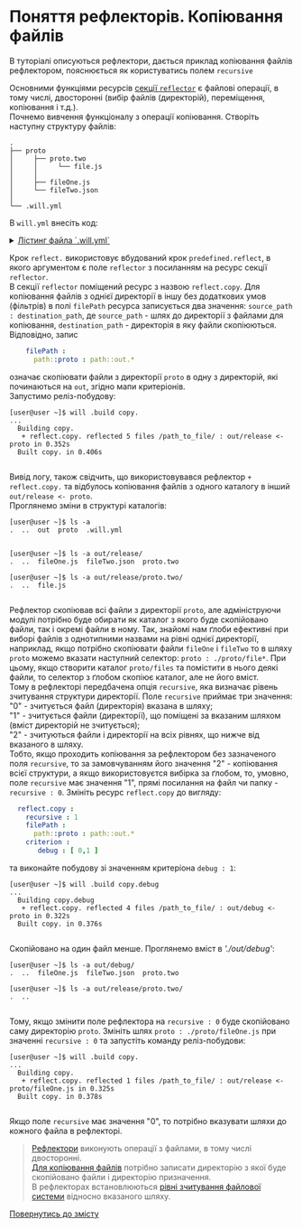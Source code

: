 # Поняття рефлекторів. Копіювання файлів

В туторіалі описуються рефлектори, дається приклад копіювання файлів рефлектором, пояснюється як користуватись полем `recursive`  

<a name="reflector-term"></a> Основними функціями ресурсів [секції `reflector`](CompositionOfWillFile.ukr.md#reflector) є файлові операції, в тому числі, двосторонні (вибір файлів (директорій), переміщення, копіювання і т.д.).  
Почнемо вивчення функціоналу з операції копіювання. Створіть наступну структуру файлів:

```
.
├── proto
│     ├── proto.two
│     │     └── file.js
│     │
│     ├── fileOne.js 
│     └── fileTwo.json   
│
└── .will.yml       

```

В `will.yml` внесіть код:

<details>
  <summary><u>Лістинг файла `.will.yml`</u></summary>

```yaml
about :
  name : copyByReflector
  description : "To copy files by reflector using"

path :

  in : '.'
  out : 'out'
  proto : './proto'
  out.debug : 
    path : './out/debug'
    criterion :
      debug : 1
  out.release : 
    path : './out/release'
    criterion :
      debug : 0

reflector :

  reflect.copy :
    filePath :
      path::proto : path::out.*
    criterion :
       debug : [ 0,1 ]

step :

  reflect. :
    inherit : predefined.reflect
    reflector : reflect.*
    criterion :
       debug : [ 0,1 ]

build :

  copy :
    criterion : 
      default : 1
      debug : [ 0,1 ]
    steps :
      - reflect.*

```
    
</details>

<a name="copy-by-reflector"></a> Крок `reflect.` використовує вбудований крок `predefined.reflect`, в якого аргументом є поле `reflector` з посиланням на ресурс секції `reflector`.  
В секції `reflector` поміщений ресурс з назвою `reflect.copy`. Для копіювання файлів з однієї директорії в іншу без додаткових умов (фільтрів) в полі `filePath` ресурса записується два значення: `source_path : destination_path`, де `source_path` - шлях до директорії з файлами для копіювання, `destination_path` - директорія в яку файли скопіюються.  
Відповідно, запис

```yaml
    filePath :
      path::proto : path::out.*

```

означає скопіювати файли з директорії `proto` в одну з директорій, які починаються на `out`, згідно мапи критеріонів.  
Запустимо реліз-побудову:

```
[user@user ~]$ will .build copy.
...
  Building copy.
   + reflect.copy. reflected 5 files /path_to_file/ : out/release <- proto in 0.352s
  Built copy. in 0.406s
  
```

Вивід логу, також свідчить, що використовувався рефлектор `+ reflect.copy.` та відбулось копіювання файлів з одного каталогу в інший `out/release <- proto`.  
Проглянемо зміни в структурі каталогів:  

```
[user@user ~]$ ls -a
.  ..  out  proto  .will.yml
  
```

```
[user@user ~]$ ls -a out/release/
.  ..  fileOne.js  fileTwo.json  proto.two

[user@user ~]$ ls -a out/release/proto.two/
.  ..  file.js
  
```

<a name="recursive-reflector"></a> Рефлектор скопіював всі файли з директорії `proto`, але адмініструючи модулі потрібно буде обирати як каталог з якого буде скопійовано файли, так і окремі файли в ному. Так, знайомі нам ґлоби ефективні при виборі файлів з однотипними назвами на рівні однієї директорії, наприклад, якщо потрібно скопіювати файли `fileOne` i `fileTwo` то в шляху `proto` можемо вказати наступний селектор: `proto : ./proto/file*`. При цьому, якщо створити каталог `proto/files`  та помістити в нього деякі файли, то селектор з ґлобом скопіює каталог, але не його вміст.  
Тому в рефлекторі передбачена опція `recursive`, яка визначає рівень зчитування структури директорії. Поле `recursive` приймає три значення:  
"0" - зчитується файл (директорія) вказана в шляху;  
"1" - зчитується файли (директорії), що поміщені за вказаним шляхом (вміст директорій не зчитується);  
"2" - зчитуються файли і директорії на всіх рівнях, що нижче від вказаного в шляху.  
Тобто, якщо проходить копіювання за рефлектором без зазначеного поля `recursive`, то за замовчуванням його значення "2" - копіювання всієї структури, а якщо використовуєтся вибірка за ґлобом, то, умовно, поле `recursive` має значення "1", прямі посилання на файл чи папку - `recursive : 0`.
Змініть ресурс `reflect.copy` до вигляду:  

```yaml
  reflect.copy :
    recursive : 1
    filePath :
      path::proto : path::out.*
    criterion :
       debug : [ 0,1 ]

```

та виконайте побудову зі значенням критеріона `debug : 1`:  

```
[user@user ~]$ will .build copy.debug
...
  Building copy.debug
   + reflect.copy. reflected 4 files /path_to_file/ : out/debug <- proto in 0.322s
  Built copy. in 0.376s
  
```

Скопійовано на один файл менше. Проглянемо  вміст в _'./out/debug'_:

```
[user@user ~]$ ls -a out/debug/
.  ..  fileOne.js  fileTwo.json  proto.two

[user@user ~]$ ls -a out/release/proto.two/
.  ..
  
```

Тому, якщо змінити поле рефлектора на `recursive : 0` буде скопійовано саму директорію `proto`. Змініть шлях `proto : ./proto/fileOne.js` при значенні `recursive : 0` та запустіть команду реліз-побудови:  

```
[user@user ~]$ will .build copy.
...
  Building copy.
   + reflect.copy. reflected 1 files /path_to_file/ : out/release <- proto/fileOne.js in 0.325s
  Built copy. in 0.378s
  
```

Якщо поле `recursive` має значення "0", то потрібно вказувати шляхи до кожного файла в рефлекторі.

> [Рефлектори](#reflector-term) виконують операції з файлами, в тому числі двосторонні.  
> [Для копіювання файлів](#copy-by-reflector) потрібно записати директорію з якої буде скопійовано файли і директорію призначення.   
> В рефлекторах встановлюються [рівні зчитування файлової системи](#recursive-reflector) відносно вказаного шляху.

[Повернутись до змісту](Topics.ukr.md)